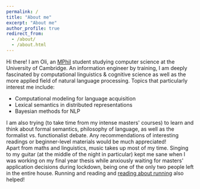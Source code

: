 ```yaml
---
permalink: /
title: "About me"
excerpt: "About me"
author_profile: true
redirect_from: 
  - /about/
  - /about.html
---
```

Hi there! I am Oli, an [MPhil](https://www.cst.cam.ac.uk/admissions/acs) student studying computer science at the University of Cambridge. An information engineer by training, I am deeply fascinated by computational linguistics & cognitive science as well as the more applied field of natural language processing. Topics that particularly interest me include:
* Computational modeling for language acquisition 
* Lexical semantics in distributed representations
* Bayesian methods for NLP

I am also trying (to take time from my intense masters' courses) to learn and think about formal semantics, philosophy of language, as well as the formalist vs. functionalist debate. Any recommendations of interesting readings or beginner-level materials would be much appreciated!<br>
Apart from maths and linguistics, music takes up most of my time. Singing to my guitar (at the middle of the night in particular) kept me sane when I was working on my final year thesis while anxiously waiting for masters' application decisions during lockdown, being one of the only two people left in the entire house. Running and reading and [reading about running](https://en.wikipedia.org/wiki/What_I_Talk_About_When_I_Talk_About_Running) also helped!
